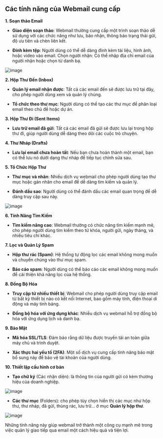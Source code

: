 
**Các tính năng của Webmail cung cấp**
-
**1. Soạn thảo Email**

- **Giao diện soạn thảo**: Webmail thường cung cấp một trình soạn thảo dễ sử dụng với các chức năng như lưu, báo nhận, thông báo trạng thái gửi, độ ưu tiên và chèn liên kết.

- **Đính kèm tệp**: Người dùng có thể dễ dàng đính kèm tài liệu, hình ảnh, hoặc video vào email.
Chọn người nhận: Có thể nhập địa chỉ email của người nhận hoặc chọn từ danh bạ.

![image](https://github.com/user-attachments/assets/a7a22a38-4e4f-4ea3-908a-dfed4227e273)

**2. Hộp Thư Đến (Inbox)**

- **Quản lý email nhận được**: Tất cả các email đến sẽ được lưu trữ tại đây, cho phép người dùng xem và quản lý chúng.

- **Tổ chức theo thư mục**: Người dùng có thể tạo các thư mục để phân loại email theo chủ đề hoặc dự án.

**3. Hộp Thư Đi (Sent Items)**

- **Lưu trữ email đã gửi**: Tất cả các email đã gửi sẽ được lưu lại trong hộp thư đi, giúp người dùng dễ dàng theo dõi các cuộc trò chuyện.

**4. Thư Nháp (Drafts)**

- **Lưu lại email chưa hoàn tất**: Nếu bạn chưa hoàn thành một email, bạn có thể lưu nó dưới dạng thư nháp để tiếp tục chỉnh sửa sau.

**5. Tổ Chức Hộp Thư**

- **Thư mục và nhãn**: Nhiều dịch vụ webmail cho phép người dùng tạo thư mục hoặc gán nhãn cho email để dễ dàng tìm kiếm và quản lý.

- **Đánh dấu sao**: Người dùng có thể đánh dấu các email quan trọng để dễ dàng truy cập sau này.

![image](https://github.com/user-attachments/assets/a9f4342c-0845-4b78-9fbc-b1fd82f6ac3d)


**6. Tính Năng Tìm Kiếm**

- **Tìm kiếm nâng cao**: Webmail thường có chức năng tìm kiếm mạnh mẽ, cho phép người dùng tìm kiếm theo từ khóa, người gửi, ngày tháng, và nhiều tiêu chí khác.

**7. Lọc và Quản Lý Spam**

- **Hộp thư rác (Spam)**: Hệ thống tự động lọc các email không mong muốn và chuyển chúng vào thư mục spam.

- **Báo cáo spam**: Người dùng có thể báo cáo các email không mong muốn để cải thiện khả năng lọc của hệ thống.

**8. Đồng Bộ Hóa**

- **Truy cập từ nhiều thiết bị**: Webmail cho phép người dùng truy cập email từ bất kỳ thiết bị nào có kết nối Internet, bao gồm máy tính, điện thoại di động và máy tính bảng.

- **Đồng bộ hóa với ứng dụng khác**: Nhiều dịch vụ webmail hỗ trợ đồng bộ hóa với ứng dụng lịch và danh bạ.

**9. Bảo Mật**

- **Mã hóa SSL/TLS**: Đảm bảo rằng dữ liệu được truyền tải an toàn giữa máy chủ và trình duyệt.

- **Xác thực hai yếu tố (2FA)**: Một số dịch vụ cung cấp tính năng bảo mật bổ sung này để bảo vệ tài khoản của người dùng.

**10. Thiết lập cấu hình cơ bản**

- **Tạo chữ ký** (Các nhận diện): là thông tin của người gửi có kèm thương hiệu của doanh nghiệp.

![image](https://github.com/user-attachments/assets/f7df413d-eef6-4b0e-901c-8c787ebc0f1a)

- **Các thư mục** (Folders): cho phép tùy chọn hiển thị các mục như hộp thư, thư nháp, đã gửi, thùng rác, lưu trữ... ở mục **Quản lý hộp thư**.

![image](https://github.com/user-attachments/assets/a86870ca-f811-4cbe-a65f-ad0062b79c28)

Những tính năng này giúp webmail trở thành một công cụ mạnh mẽ trong việc quản lý giao tiếp qua email một cách hiệu quả và tiện lợi.

